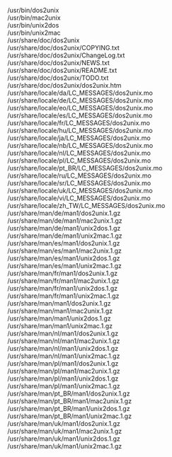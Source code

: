/usr/bin/dos2unix  
/usr/bin/mac2unix  
/usr/bin/unix2dos  
/usr/bin/unix2mac  
/usr/share/doc/dos2unix  
/usr/share/doc/dos2unix/COPYING.txt  
/usr/share/doc/dos2unix/ChangeLog.txt  
/usr/share/doc/dos2unix/NEWS.txt  
/usr/share/doc/dos2unix/README.txt  
/usr/share/doc/dos2unix/TODO.txt  
/usr/share/doc/dos2unix/dos2unix.htm  
/usr/share/locale/da/LC_MESSAGES/dos2unix.mo  
/usr/share/locale/de/LC_MESSAGES/dos2unix.mo  
/usr/share/locale/eo/LC_MESSAGES/dos2unix.mo  
/usr/share/locale/es/LC_MESSAGES/dos2unix.mo  
/usr/share/locale/fr/LC_MESSAGES/dos2unix.mo  
/usr/share/locale/hu/LC_MESSAGES/dos2unix.mo  
/usr/share/locale/ja/LC_MESSAGES/dos2unix.mo  
/usr/share/locale/nb/LC_MESSAGES/dos2unix.mo  
/usr/share/locale/nl/LC_MESSAGES/dos2unix.mo  
/usr/share/locale/pl/LC_MESSAGES/dos2unix.mo  
/usr/share/locale/pt_BR/LC_MESSAGES/dos2unix.mo  
/usr/share/locale/ru/LC_MESSAGES/dos2unix.mo  
/usr/share/locale/sr/LC_MESSAGES/dos2unix.mo  
/usr/share/locale/uk/LC_MESSAGES/dos2unix.mo  
/usr/share/locale/vi/LC_MESSAGES/dos2unix.mo  
/usr/share/locale/zh_TW/LC_MESSAGES/dos2unix.mo  
/usr/share/man/de/man1/dos2unix.1.gz  
/usr/share/man/de/man1/mac2unix.1.gz  
/usr/share/man/de/man1/unix2dos.1.gz  
/usr/share/man/de/man1/unix2mac.1.gz  
/usr/share/man/es/man1/dos2unix.1.gz  
/usr/share/man/es/man1/mac2unix.1.gz  
/usr/share/man/es/man1/unix2dos.1.gz  
/usr/share/man/es/man1/unix2mac.1.gz  
/usr/share/man/fr/man1/dos2unix.1.gz  
/usr/share/man/fr/man1/mac2unix.1.gz  
/usr/share/man/fr/man1/unix2dos.1.gz  
/usr/share/man/fr/man1/unix2mac.1.gz  
/usr/share/man/man1/dos2unix.1.gz  
/usr/share/man/man1/mac2unix.1.gz  
/usr/share/man/man1/unix2dos.1.gz  
/usr/share/man/man1/unix2mac.1.gz  
/usr/share/man/nl/man1/dos2unix.1.gz  
/usr/share/man/nl/man1/mac2unix.1.gz  
/usr/share/man/nl/man1/unix2dos.1.gz  
/usr/share/man/nl/man1/unix2mac.1.gz  
/usr/share/man/pl/man1/dos2unix.1.gz  
/usr/share/man/pl/man1/mac2unix.1.gz  
/usr/share/man/pl/man1/unix2dos.1.gz  
/usr/share/man/pl/man1/unix2mac.1.gz  
/usr/share/man/pt_BR/man1/dos2unix.1.gz  
/usr/share/man/pt_BR/man1/mac2unix.1.gz  
/usr/share/man/pt_BR/man1/unix2dos.1.gz  
/usr/share/man/pt_BR/man1/unix2mac.1.gz  
/usr/share/man/uk/man1/dos2unix.1.gz  
/usr/share/man/uk/man1/mac2unix.1.gz  
/usr/share/man/uk/man1/unix2dos.1.gz  
/usr/share/man/uk/man1/unix2mac.1.gz  
